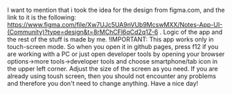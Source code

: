 I want to mention that i took the idea for the design from figma.com, and the link to it is the following: https://www.figma.com/file/Xw7UJc5UA9nVUb9McswMXX/Notes-App-UI-(Community)?type=design&t=8rMChCFl6qCd2q1Z-6 . Logic of the app and the rest of the stuff is made by me.
!IMPORTANT: This app works only in touch-screen mode. So when you open it in github pages, press f12 if you are working with a PC or just open developer tools by opening your browser options->more tools->developer tools and choose smartphone/tab icon in the upper left corner. Adjust the size of the screen as you need. If you are already using toush screen, then you should not encounter any problems and therefore you don't need to change anything. 
Have a nice day!
